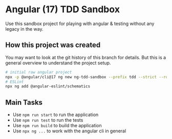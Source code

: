 # Angular (17) TDD Sandbox

Use this sandbox project for playing with angular & testing without any legacy in the way.

## How this project was created

You may want to look at the git history of this branch for details. But this is a general overview to understand the project setup.

```sh
# initial raw angular project
npx -p @angular/cli@17 ng new ng-tdd-sandbox --prefix tdd --strict --routing --standalone --style scss --ssr false --directory .
# ESLint
npx ng add @angular-eslint/schematics
```

## Main Tasks

* Use `npm run start` to run the application
* Use `npm run test` to run the tests
* Use `npm run build` to build the application
* Use `npx ng ...` to work with the angular cli in general


